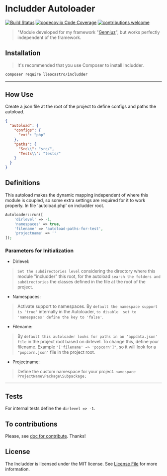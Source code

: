 Includder Autoloader
=========

[![Build Status](https://travis-ci.org/dwyl/esta.svg?branch=master)](https://twitter.com/leobcastro94)
[![codecov.io Code Coverage](https://img.shields.io/codecov/c/github/dwyl/hapi-auth-jwt2.svg?maxAge=2592000)](https://github.com/lleocastro/includder/tree/master/tests)
[![contributions welcome](https://img.shields.io/badge/contributions-welcome-brightgreen.svg?style=flat)](https://github.com/lleocastro/includder/issues)

> "Module developed for my framework "[Genniuz](https://github.com/lleocastro/genniuz-framework)", 
but works perfectly independent of the framework.

## Installation

> It's recommended that you use Composer to install Includder.

```bash
composer require lleocastro/includder
```
<hr>

## How Use

Create a json file at the root of the project to define configs and paths the autoload.

```json
{
  "autoload": {
    "configs": {
      "ext": "php"
    },
    "paths": {
      "Src\\": "src/",
      "Tests\\": "tests/"
    }
  }
}
```

## Definitions

This autoload makes the dynamic mapping independent of where this module is coupled, so some extra settings are required 
for it to work properly. In file 'autoload.php' on includder root.

```php
Autoloader::run([
    'dirlevel' => -1,
    'namespaces' => true,
    'filename' => 'autoload-paths-for-test',
    'projectname' => ''
]);
```

### Parameters for Initialization

- Dirlevel:
> ``` Set the subdirectories level ``` considering the directory where this module "includder" this root, for the autoload 
``` search the folders and subdirectories ``` the classes defined in the file at the root of the project.
 
- Namespaces:
> Activate support to namespaces. By ``` default the namespace support is 'true' ``` internally in the Autoloader, ``` to disable 
set to 'namespaces' define the key to 'false' ```.

- Filename: 
> By ``` default this autoloader looks for paths in an 'appdata.json' file ``` in the project root based on dirlevel. To change this, 
define your filename. Example ``` "['filename' => 'popcorn']" ```, so it will look for a ``` "popcorn.json" ``` 
file in the project root.

- Projectname: 
> Define the custom namespace for  your project. ``` namespace ProjectName\Package\Subpackage; ```

<hr>

## Tests

For internal tests define the ``` dirlevel => -1 ```.

## To contributions 

Please, see [doc for contribute](https://github.com/lleocastro/includder/blob/master/CONTRIBUTE.md). Thanks!


## License

The Includder is licensed under the MIT license. See [License File](https://github.com/lleocastro/includder/blob/master/LICENSE) for more information.
